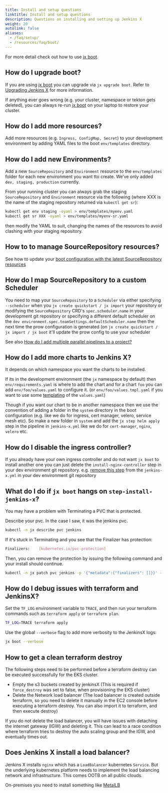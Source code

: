 ```yaml
---
title: Install and setup questions
linktitle: Install and setup questions
description: Questions on installing and setting up Jenkins X
weight: 20
autolink: false
aliases:
  - /faq/setup/
  - /resources/faq/boot/
---
```


For more detail check out how to use [jx boot](/docs/install-setup/boot/).

## How do I upgrade boot?

If you are using [jx boot](/docs/install-setup/boot/) you can upgrade via `jx upgrade boot`.
Refer to [Upgrading Jenkins X](/docs/install-setup/upgrade-jx/#upgrading-jenkins-x) for more information.

If anything ever goes wrong (e.g. your cluster, namespace or tekton gets deleted), you can always re-run [jx boot](/docs/install-setup/boot/) on your laptop to restore your cluster.

## How do I add more resources?

Add more resources (e.g. `Ingress, ConfigMap, Secret`) to your development environment by adding YAML files to the boot `env/templates` directory.

## How do I add new Environments?

Add a new `SourceRepository` and `Environment` resource to the `env/templates` folder for each new environment you want tto create. We’ve only added `dev, staging, production` currently.

From your running cluster you can always grab the staging `SourceRepository` and `Environment` resource via the following (where XXX is the name of the staging repository returned via `kubectl get sr`):

```sh
kubectl get env staging -oyaml > env/templates/myenv.yaml
kubectl get sr XXX -oyaml > env/templates/myenv-sr.yaml
```

then modify the YAML to suit, changing the names of the resources to avoid clashing with your staging repository.

## How to to manage SourceRepository resources?

See how to update your [boot configuration with the latest SourceRepository resources](/docs/install-setup/boot/how-it-works/#source-repositories)

## How do I map SourceRepository to a custom Scheduler

You need to map your `SourceRepository` to a `Scheduler` via either specifying `--scheduler` when you `jx create quickstart / jx import` your repository or modifying the `SourceRepository` CRD's `spec.scheduler.name` in your development git repository or specifying a different default scheduler on the `dev environment.spec.teamSettings.defaultScheduler.name` then the next time the prow configuration is generated (on `jx create quickstart / jx import / jx boot` it'll update the prow config to use your scheduler

See also [How do I add multiple parallel pipelines to a project?](/docs/resources/faq/using/chatops/#how-do-i-add-multiple-parallel-pipelines-to-a-project)

## How do I add more charts to Jenkins X?

It depends on which namespace you want the charts to be installed.

If its in the development environment (the `jx` namespace by default) then `env/requirements.yaml` is where to add the chart and for a chart `foo` you can add `env/foo/values.yaml` to configure it. (or `env/foo/values.tmpl.yaml` if you want to use some [templating](/docs/install-setup/boot/how-it-works/#improvements-to-valuesyaml) of the `values.yaml`)

Though if you want our chart to be in another namespace then we use the convention of adding a folder in the `system` directory in the boot configuration (e.g. like we do for ingress, cert manager, velero, service mesh etc). So make a new folder in `system` and add the `jx step helm apply` step in the pipeline in `jenkins-x.yml` like we do for `cert-manager`, `nginx`, `velero` etc.

## How do I disable the ingress controller?

If you already have your own ingress controller and do not want `jx boot` to install another one you can just delete the `install-nginx-controller` step in your dev environment git repository. e.g. [remove this step](https://github.com/jenkins-x/jenkins-x-boot-config/blob/master/jenkins-x.yml#L85-L99) from the `jenkins-x.yml` in your dev environment git repository

## What do I do if `jx boot` hangs on `step-install-jenkins-x`?

You may have a problem with Terminating a PVC that is protected.

Describe your pvc.  In the case I saw, it was the jenkins pvc.

```sh
kubectl -n jx describe pvc jenkins
```

If it's stuck in Terminating and you see that the Finalizer has protection:

```sh
Finalizers:    [kubernetes.io/pvc-protection]
```

Then, you can remove the protection by issuing the following command and your install should continue.

```sh
kubectl -n jx patch pvc jenkins -p '{"metadata":{"finalizers": []}}' --type=merge
```

## How do I debug issues with terraform and JenkinsX?

Set the `TF_LOG` environment variable to `TRACE`, and then run your terraform commands such as `terraform apply` or `terraform plan`.

```bash
TF_LOG=TRACE terraform apply
```

Use the global `--verbose` flag to add more verbosity to the JenkinsX logs:

```bash
jx boot --verbose
```

## How to get a clean terraform destroy

The following steps need to be performed before a terraform destroy can be executed successfully for the EKS cluster.

* Empty the s3 buckets created by jenkinsX (This is required if `force_destroy` was set to false, when provisioning
the EKS cluster)
* Delete the Network load balancer (The load balancer is created outside terraform, so you need to delete it manually
in the EC2 console before executing a terraform destroy.
You can also import it to terraform, and then execute destroy)

If you do not delete the load balancer, you will have issues with detaching the internet gateway (IGW) and deleting it.
This can lead to a race condition where terraform tries to destroy the auto scaling group and the IGW, and eventually
times out.

## Does Jenkins X install a load balancer?

Jenkins X installs `nginx` which has a `LoadBalancer` kubernetes `Service`. But the underlying kubernetes platform needs to implement the load balancing network and infrastructure. This comes OOTB on all public clouds.

On-premises you need to install something like [MetalLB](https://metallb.universe.tf/)

